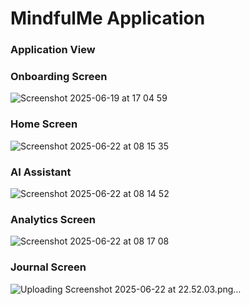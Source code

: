# MindfulMe Application

### Application View

### Onboarding Screen

![Screenshot 2025-06-19 at 17 04 59](https://github.com/user-attachments/assets/a4f680ce-594b-4f8d-8388-eda890ae7062)

### Home Screen

![Screenshot 2025-06-22 at 08 15 35](https://github.com/user-attachments/assets/716e136f-31d0-48b9-ac65-0b51d5463fc6)

### AI Assistant

![Screenshot 2025-06-22 at 08 14 52](https://github.com/user-attachments/assets/0e2c084f-0789-4a4e-97eb-989e53ee5822)

### Analytics Screen

![Screenshot 2025-06-22 at 08 17 08](https://github.com/user-attachments/assets/4695bb95-8d95-4b0d-8d01-75555d425c57)

### Journal Screen

![Uploading Screenshot 2025-06-22 at 22.52.03.png…]()
